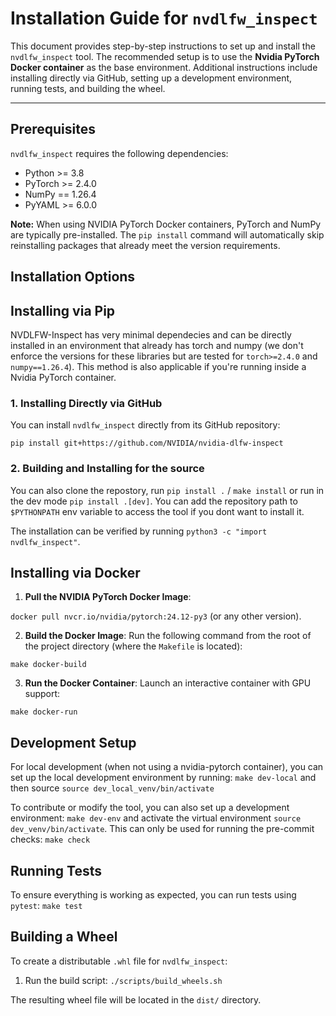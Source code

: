# Installation Guide for `nvdlfw_inspect`

This document provides step-by-step instructions to set up and install the `nvdlfw_inspect` tool. The recommended setup is to use the **Nvidia PyTorch Docker container** as the base environment. Additional instructions include installing directly via GitHub, setting up a development environment, running tests, and building the wheel.

---

## Prerequisites

`nvdlfw_inspect` requires the following dependencies:
- Python >= 3.8
- PyTorch >= 2.4.0
- NumPy == 1.26.4
- PyYAML >= 6.0.0

**Note:** When using NVIDIA PyTorch Docker containers, PyTorch and NumPy are typically pre-installed. The `pip install` command will automatically skip reinstalling packages that already meet the version requirements.


## Installation Options

## Installing via Pip

NVDLFW-Inspect has very minimal dependecies and can be directly installed in an environment that already has torch and numpy (we don't enforce the versions for these libraries but are tested for `torch>=2.4.0` and `numpy==1.26.4`). This method is also applicable if you're running inside a Nvidia PyTorch container.

### 1. Installing Directly via GitHub

You can install `nvdlfw_inspect` directly from its GitHub repository:

`pip install git+https://github.com/NVIDIA/nvidia-dlfw-inspect`

### 2. Building and Installing for the source

You can also clone the repostory, run `pip install .` / `make install` or run in the dev mode `pip install .[dev]`. You can add the repository path to `$PYTHONPATH` env variable to access the tool if you dont want to install it.

The installation can be verified by running `python3 -c "import nvdlfw_inspect"`.

## Installing via Docker

1. **Pull the NVIDIA PyTorch Docker Image**:

`docker pull nvcr.io/nvidia/pytorch:24.12-py3` (or any other version).

2. **Build the Docker Image**:
Run the following command from the root of the project directory (where the `Makefile` is located):

`make docker-build`

3. **Run the Docker Container**:
Launch an interactive container with GPU support:

`make docker-run`

## Development Setup

For local development (when not using a nvidia-pytorch container), you can set up the local development environment by running: `make dev-local` and then source `source dev_local_venv/bin/activate`

To contribute or modify the tool, you can also set up a development environment: `make dev-env` and activate the virtual environment `source dev_venv/bin/activate`. This can only be used for running the pre-commit checks: `make check`

## Running Tests

To ensure everything is working as expected, you can run tests using `pytest`: `make test`

## Building a Wheel

To create a distributable `.whl` file for `nvdlfw_inspect`:

1. Run the build script: `./scripts/build_wheels.sh`

The resulting wheel file will be located in the `dist/` directory.
